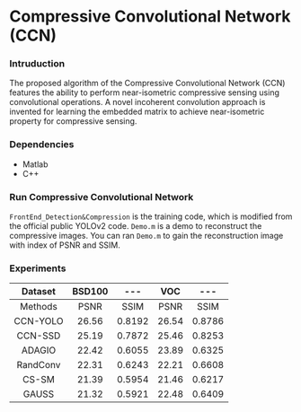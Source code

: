 # Compressive Convolutional Network (CCN)
### Intruduction
The proposed algorithm of the Compressive Convolutional Network (CCN) features the ability to perform near-isometric compressive sensing using convolutional operations.
A novel incoherent convolution approach is invented for learning the embedded matrix to achieve near-isometric property for compressive sensing.

### **Dependencies**
+ Matlab
+ C++

### **Run Compressive Convolutional Network**
`FrontEnd_Detection&Compression` is the training code, which is modified from the official public YOLOv2 code.
`Demo.m` is a demo to reconstruct the compressive images. You can ran `Demo.m` to gain the reconstruction image with index of PSNR and SSIM.

### **Experiments**
Dataset|BSD100|---|VOC|---
:---:|:---:|:---:|:---:|:---:
Methods|PSNR|SSIM|PSNR|SSIM
CCN-YOLO|26.56|0.8192|26.54|0.8786
CCN-SSD|25.19|0.7872|25.46|0.8253
ADAGIO|22.42|0.6055|23.89|0.6325
RandConv|22.31|0.6243|22.21|0.6608
CS-SM|21.39|0.5954|21.46|0.6217
GAUSS|21.32|0.5921|22.48|0.6409

